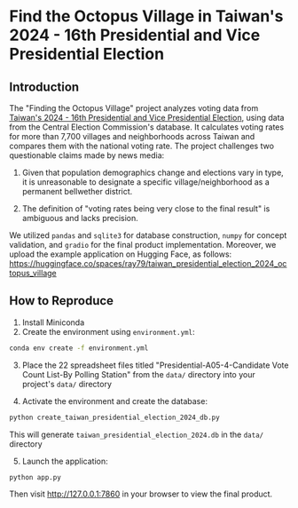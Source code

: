 # Find the Octopus Village in Taiwan's 2024 - 16th Presidential and Vice Presidential Election

## Introduction

The "Finding the Octopus Village" project analyzes voting data from [Taiwan's 2024 - 16th Presidential and Vice Presidential Election](https://db.cec.gov.tw/ElecTable/Election/ElecTickets?dataType=tickets&typeId=ELC&subjectId=P0&legisId=00&themeId=4d83db17c1707e3defae5dc4d4e9c800&dataLevel=N&prvCode=00&cityCode=000&areaCode=00&deptCode=000&liCode=0000), using data from the Central Election Commission's database. It calculates voting rates for more than 7,700 villages and neighborhoods across Taiwan and compares them with the national voting rate. The project challenges two questionable claims made by news media:

1. Given that population demographics change and elections vary in type, it is unreasonable to designate a specific village/neighborhood as a permanent bellwether district.

2. The definition of "voting rates being very close to the final result" is ambiguous and lacks precision.

We utilized `pandas` and `sqlite3` for database construction, `numpy` for concept validation, and `gradio` for the final product implementation. Moreover, we upload the example application on Hugging Face, as follows: <https://huggingface.co/spaces/ray79/taiwan_presidential_election_2024_octopus_village> 

## How to Reproduce

1. Install Miniconda
2. Create the environment using `environment.yml`:
```bash
conda env create -f environment.yml
```

3. Place the 22 spreadsheet files titled "Presidential-A05-4-Candidate Vote Count List-By Polling Station" from the `data/` directory into your project's `data/` directory

4. Activate the environment and create the database:
```bash
python create_taiwan_presidential_election_2024_db.py
```
This will generate `taiwan_presidential_election_2024.db` in the `data/` directory

5. Launch the application:
```bash
python app.py
```
Then visit http://127.0.0.1:7860 in your browser to view the final product.
